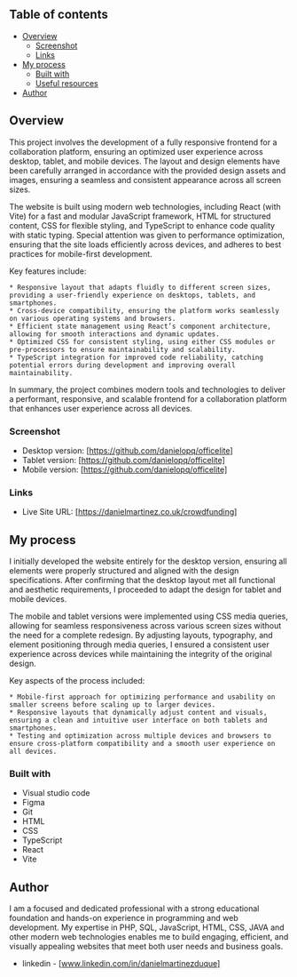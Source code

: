 

## Table of contents

- [Overview](#overview)
  - [Screenshot](#screenshot)
  - [Links](#links)
- [My process](#my-process)
  - [Built with](#built-with)
  - [Useful resources](#useful-resources)
- [Author](#author)


## Overview

This project involves the development of a fully responsive frontend for a collaboration platform, ensuring an optimized user experience across desktop, tablet, and mobile devices. The layout and design elements have been carefully arranged in accordance with the provided design assets and images, ensuring a seamless and consistent appearance across all screen sizes.

The website is built using modern web technologies, including React (with Vite) for a fast and modular JavaScript framework, HTML for structured content, CSS for flexible styling, and TypeScript to enhance code quality with static typing. Special attention was given to performance optimization, ensuring that the site loads efficiently across devices, and adheres to best practices for mobile-first development.

Key features include:

    * Responsive layout that adapts fluidly to different screen sizes, providing a user-friendly experience on desktops, tablets, and smartphones.
    * Cross-device compatibility, ensuring the platform works seamlessly on various operating systems and browsers.
    * Efficient state management using React’s component architecture, allowing for smooth interactions and dynamic updates.
    * Optimized CSS for consistent styling, using either CSS modules or pre-processors to ensure maintainability and scalability.
    * TypeScript integration for improved code reliability, catching potential errors during development and improving overall maintainability.

In summary, the project combines modern tools and technologies to deliver a performant, responsive, and scalable frontend for a collaboration platform that enhances user experience across all devices.

### Screenshot

- Desktop version: [https://github.com/danielopq/officelite]
- Tablet version: [https://github.com/danielopq/officelite]
- Mobile version: [https://github.com/danielopq/officelite]


### Links

- Live Site URL: [https://danielmartinez.co.uk/crowdfunding]

## My process

I initially developed the website entirely for the desktop version, ensuring all elements were properly structured and aligned with the design specifications. After confirming that the desktop layout met all functional and aesthetic requirements, I proceeded to adapt the design for tablet and mobile devices.

The mobile and tablet versions were implemented using CSS media queries, allowing for seamless responsiveness across various screen sizes without the need for a complete redesign. By adjusting layouts, typography, and element positioning through media queries, I ensured a consistent user experience across devices while maintaining the integrity of the original design.

Key aspects of the process included:

    * Mobile-first approach for optimizing performance and usability on smaller screens before scaling up to larger devices.
    * Responsive layouts that dynamically adjust content and visuals, ensuring a clean and intuitive user interface on both tablets and smartphones.
    * Testing and optimization across multiple devices and browsers to ensure cross-platform compatibility and a smooth user experience on all devices.

### Built with

- Visual studio code
- Figma
- Git
- HTML
- CSS
- TypeScript
- React
- Vite

## Author

I am a focused and dedicated professional with a strong educational foundation and hands-on experience in programming and web development. My expertise in PHP, SQL, JavaScript, HTML, CSS, JAVA and other modern web technologies enables me to build engaging, efficient, and visually appealing websites that meet both user needs and business goals.

- linkedin - [www.linkedin.com/in/danielmartinezduque]

